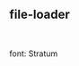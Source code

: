 ## file-loader

<br />

<p class="file-loader-font">font: Stratum</p>

<br />

<div class="file-loader-image"></div>